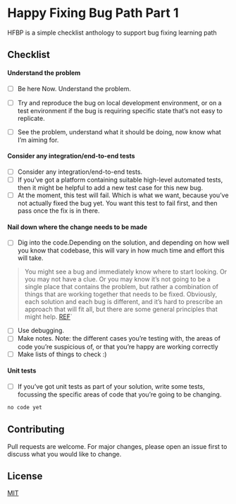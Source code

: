 # Happy Fixing Bug Path Part 1

HFBP is a simple checklist anthology to support bug fixing learning path

## Checklist

#### Understand the problem

- [ ] Be here Now. Understand the problem.
- [ ] Try and reproduce the bug on local development environment, or on a test environment if the bug is requiring specific state that’s not easy to replicate.
- [ ] See the problem, understand what it should be doing, now know what I’m aiming for.


#### Consider any integration/end-to-end tests

- [ ] Consider any integration/end-to-end tests.
- [ ] If you’ve got a platform containing suitable high-level automated tests, then it might be helpful to add a new test case for this new bug.
- [ ] At the moment, this test will fail. Which is what we want, because you’ve not actually fixed the bug yet. You want this test to fail first, and then pass once the fix is in there.

#### Nail down where the change needs to be made

- [ ] Dig into the code.Depending on the solution, and depending on how well you know that codebase, this will vary in how much time and effort this will take.

> You might see a bug and immediately know where to start looking. Or you may not have a clue. Or you may know it’s not going to be a single place that contains the problem, but rather a combination of things that are working together that needs to be fixed. Obviously, each solution and each bug is different, and it’s hard to prescribe an approach that will fit all, but there are some general principles that might help. [REF](https://jamie-burns.medium.com/a-short-guide-to-fixing-bugs-in-software-764fc31bb0e5)`

- [ ] Use debugging.
- [ ] Make notes. Note: the different cases you’re testing with, the areas of code you’re suspicious of, or that you’re happy are working correctly
- [ ] Make lists of things to check :)

#### Unit tests

- [ ] If you’ve got unit tests as part of your solution, write some tests, focussing the specific areas of code that you’re going to be changing.


```bash
no code yet
```

## Contributing

Pull requests are welcome. For major changes, please open an issue first
to discuss what you would like to change.

## License

[MIT](https://choosealicense.com/licenses/mit/)